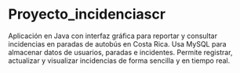 # Proyecto_incidenciascr
Aplicación en Java con interfaz gráfica para reportar y consultar incidencias en paradas de autobús en Costa Rica. Usa MySQL para almacenar datos de usuarios, paradas e incidentes. Permite registrar, actualizar y visualizar incidencias de forma sencilla y en tiempo real.
